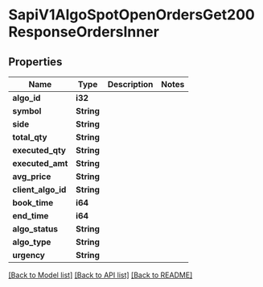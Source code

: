 # SapiV1AlgoSpotOpenOrdersGet200ResponseOrdersInner

## Properties

Name | Type | Description | Notes
------------ | ------------- | ------------- | -------------
**algo_id** | **i32** |  | 
**symbol** | **String** |  | 
**side** | **String** |  | 
**total_qty** | **String** |  | 
**executed_qty** | **String** |  | 
**executed_amt** | **String** |  | 
**avg_price** | **String** |  | 
**client_algo_id** | **String** |  | 
**book_time** | **i64** |  | 
**end_time** | **i64** |  | 
**algo_status** | **String** |  | 
**algo_type** | **String** |  | 
**urgency** | **String** |  | 

[[Back to Model list]](../README.md#documentation-for-models) [[Back to API list]](../README.md#documentation-for-api-endpoints) [[Back to README]](../README.md)


